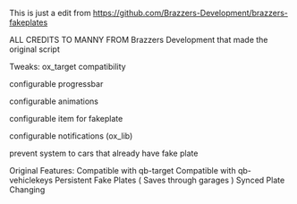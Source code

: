 This is just a edit from https://github.com/Brazzers-Development/brazzers-fakeplates

ALL CREDITS TO MANNY FROM Brazzers Development that made the original script

Tweaks:
ox_target compatibility

configurable progressbar

configurable animations

configurable item for fakeplate

configurable notifications (ox_lib)

prevent system to cars that already have fake plate

Original Features:
Compatible with qb-target
Compatible with qb-vehiclekeys
Persistent Fake Plates ( Saves through garages )
Synced Plate Changing

